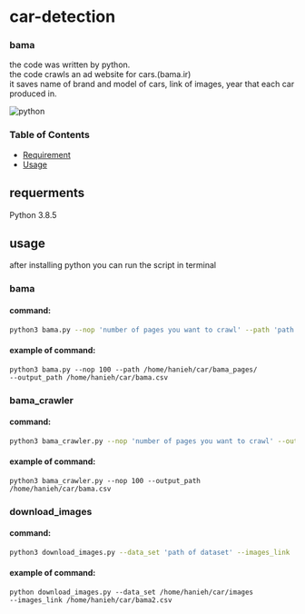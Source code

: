 # car-detection


<h3>bama</h3>
the code was written by python.
<br/>
the code crawls an ad website for cars.(bama.ir)
<br/>
it saves name of brand and model of cars, link of images, year that each car produced in.
<br/>

![python](https://img.shields.io/static/v1?label=python&message=v3.8.5&color=FCA7D5)


<h3>Table of Contents</h3>

- [Requirement](#requirement)
- [Usage](#usage)

## requerments

Python 3.8.5

## usage

after installing python you can run the script in terminal
<h3>bama</h3>

#### command:

```sh
python3 bama.py --nop 'number of pages you want to crawl' --path 'path of directory you want to save html files of ads' --output_path 'path of file you want to save informtions'
```

#### example of command:

<code>python3 bama.py --nop 100 --path /home/hanieh/car/bama_pages/ --output_path /home/hanieh/car/bama.csv</code>

<h3>bama_crawler</h3>

#### command:

```sh
python3 bama_crawler.py --nop 'number of pages you want to crawl' --output_path 'path of file you want to save informtions'
```

#### example of command:

<code>python3 bama_crawler.py --nop 100  --output_path /home/hanieh/car/bama.csv</code>



<h3>download_images</h3>

#### command:

```sh
python3 download_images.py --data_set 'path of dataset' --images_link 'path of images download link'
```

#### example of command:

<code>python download_images.py --data_set /home/hanieh/car/images  --images_link /home/hanieh/car/bama2.csv</code>




